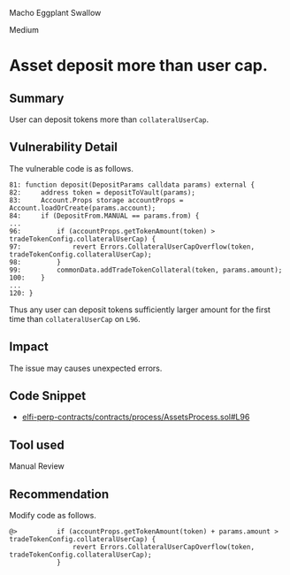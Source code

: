 Macho Eggplant Swallow

Medium

# Asset deposit more than user cap.

## Summary
User can deposit tokens more than `collateralUserCap`.

## Vulnerability Detail
The vulnerable code is as follows.
```solidity
81: function deposit(DepositParams calldata params) external {
82:     address token = depositToVault(params);
83:     Account.Props storage accountProps = Account.loadOrCreate(params.account);
84:     if (DepositFrom.MANUAL == params.from) {
...
96:         if (accountProps.getTokenAmount(token) > tradeTokenConfig.collateralUserCap) {
97:             revert Errors.CollateralUserCapOverflow(token, tradeTokenConfig.collateralUserCap);
98:         }
99:         commonData.addTradeTokenCollateral(token, params.amount);
100:    }
...
120: }
```
Thus any user can deposit tokens sufficiently larger amount for the first time than `collateralUserCap` on `L96`.

## Impact
The issue may causes unexpected errors.

## Code Snippet
- [elfi-perp-contracts/contracts/process/AssetsProcess.sol#L96](https://github.com/sherlock-audit/2024-05-elfi-protocol/blob/main/elfi-perp-contracts/contracts/process/AssetsProcess.sol#L96)

## Tool used

Manual Review

## Recommendation
Modify code as follows.
```solidity
@>          if (accountProps.getTokenAmount(token) + params.amount > tradeTokenConfig.collateralUserCap) {
                revert Errors.CollateralUserCapOverflow(token, tradeTokenConfig.collateralUserCap);
            }
```
